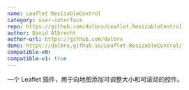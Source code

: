 ```yaml
---
name: Leaflet ResizableControl
category: user-interface
repo: https://github.com/dalbrx/Leaflet.ResizableControl
author: David Albrecht
author-url: https://github.com/dalbrx
demo: https://dalbrx.github.io/Leaflet.ResizableControl/
compatible-v0:
compatible-v1: true
---
```


一个 Leaflet 插件，用于向地图添加可调整大小和可滚动的控件。
